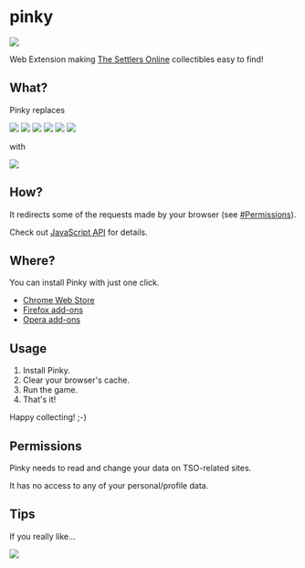 pinky
=====

![](icon.png)

Web Extension making [The Settlers Online](https://www.thesettlersonline.com/) collectibles easy to find!

## What?

Pinky replaces

![](https://ubistatic-a.akamaihd.net/0018/live/GFX_HASHED/building_lib/41b8238caac031c265efe08544a21ac4be91f534.png)
![](https://ubistatic-a.akamaihd.net/0018/live/GFX_HASHED/building_lib/7dc1e1f289646ba15aeef107efe7026ebb58e8b1.png)
![](https://ubistatic-a.akamaihd.net/0018/live/GFX_HASHED/building_lib/8257a3e50f6ae19db4aeb2c978949b2d81021a61.png)
![](https://ubistatic-a.akamaihd.net/0018/live/GFX_HASHED/building_lib/bd76cd8196c23aaf73139bc263002cf759afc1ce.png)
![](https://ubistatic-a.akamaihd.net/0018/live/GFX_HASHED/building_lib/db5c26a467c4f5dee9804c7c88417103515c326a.png)
![](https://ubistatic-a.akamaihd.net/0018/live/GFX_HASHED/building_lib/f237f6c7e3b6c6aac01ae7f51cd917bdeb6ddec2.png)

with

![](https://dummyimage.com/48x48/ff00ff/ff00ff.png)

## How?

It redirects some of the requests made by your browser (see [#Permissions](#permissions)).

Check out [JavaScript API](https://developer.chrome.com/extensions/webRequest) for details.

## Where?

You can install Pinky with just one click.

- [Chrome Web Store](https://chrome.google.com/webstore/detail/pinky/eijmklfnehnnkbfcoabieogaomookbna)
- [Firefox add-ons](https://addons.mozilla.org/addon/_pinky/)
- [Opera add-ons](https://addons.opera.com/extensions/details/pinky/)

## Usage

1. Install Pinky.
2. Clear your browser's cache.
3. Run the game.
4. That's it!

Happy collecting! ;-)

## Permissions

Pinky needs to read and change your data on TSO-related sites.

It has no access to any of your personal/profile data.

## Tips

If you really like...

<a href="https://www.paypal.com/cgi-bin/webscr?cmd=_donations&business=BVCT6E8FW7P7Q&lc=US&item_name=perceptron8%2fpinky&currency_code=USD&bn=PP%2dDonationsBF%3abtn_donate_LG%2egif%3aNonHosted"><img src="https://www.paypalobjects.com/en_US/i/btn/btn_donate_LG.gif"/></a>
